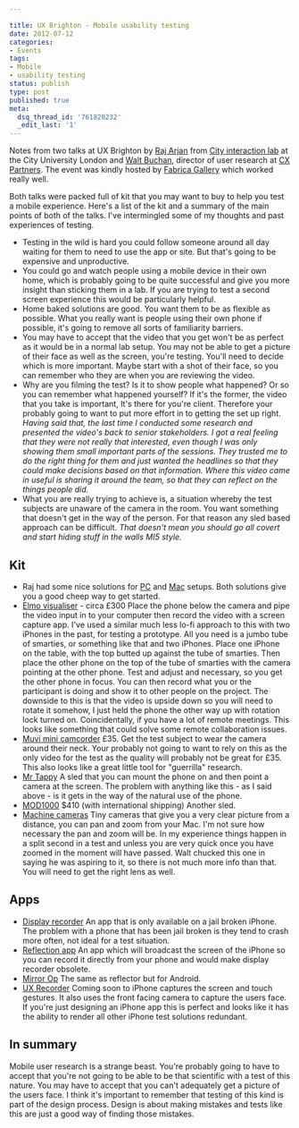 ```yaml
---

title: UX Brighton - Mobile usability testing
date: 2012-07-12
categories:
- Events
tags:
- Mobile
- usability testing
status: publish
type: post
published: true
meta:
  dsq_thread_id: '761820232'
  _edit_last: '1'
---
```

<p>Notes from two talks at UX Brighton by <a href=\"http://www.twitter.com/rajarjan\">Raj Arjan</a> from <a href=\"http://hcid.soi.city.ac.uk/cityinteractionlab/\">City interaction lab</a> at the City University London and <a href=\"http://www.twitter.com/silverfoxyboy\">Walt Buchan</a>, director of user research at <a href=\"http://www.cxpartners.co.uk/\">CX Partners</a>. The event was kindly hosted by <a href=\"https://twitter.com/FabricaGallery\">Fabrica Gallery</a> which worked really well.</p>

<p>Both talks were packed full of kit that you may want to buy to help you test a mobile experience. Here's a list of the kit and a summary of the main points of both of the talks. I've intermingled some of my thoughts and past experiences of testing.</p>

<ul>
<li>Testing in the wild is hard you could follow someone around all day waiting for them to need to use the app or site. But that's going to be expensive and unproductive.</li>
<li>You could go and watch people using a mobile device in their own home, which is probably going to be quite successful and give you more insight than sticking them in a lab. If you are trying to test a second screen experience this would be particularly helpful.</li>
<li>Home baked solutions are good. You want them to be as flexible as possible. What you really want is people using their own phone if possible, it's going to remove all sorts of familiarity barriers.</li>
<li>You may have to accept that the video that you get won't be as perfect as it would be in a normal lab setup. You may not be able to get a picture of their face as well as the screen, you're testing. You'll need to decide which is more important. Maybe start with a shot of their face, so you can remember who they are when you are reviewing the video.</li>
<li>Why are you filming the test? Is it to show people what happened? Or so you can remember what happened yourself? If it's the former, the video that you take is important, It's there for you're client. Therefore your probably going to want to put more effort in to getting the set up right. <em>Having said that, the last time I conducted some research and presented the video's back to senior stakeholders. I got a real feeling that they were not really that interested, even though I was only showing them small important parts of the sessions. They trusted me to do the right thing for them and just wanted the headlines so that they could make decisions based on that information. Where this video came in useful is sharing it around the team, so that they can reflect on the things people did.</em></li>
<li>What you are really trying to achieve is, a situation whereby the test subjects are unaware of the camera in the room. You want something that doesn't get in the way of the person. For that reason any sled based approach can be difficult. <em>That doesn't mean you should go all covert and start hiding stuff in the walls MI5 style.</em></li>
</ul>

<h2>Kit</h2>

<ul>
<li>Raj had some nice solutions for <a href="http://www.wishlistr.com/cinteractionlab">PC</a> and <a href="http://www.wishlistr.com/cinteractionlab1">Mac</a> setups. Both solutions give you a good cheep way to get started.</li>
<li><a href="http://www.elmo-visualiser.co.uk/product-information.html">Elmo visualiser</a> - circa £300 Place the phone below the camera and pipe the video input in to your computer then record the video with a screen capture app. I've used a similar much less lo-fi approach to this with two iPhones in the past, for testing a prototype. All you need is a jumbo tube of smarties, or something like that and two iPhones. Place one iPhone on the table, with the top butted up against the tube of smarties. Then place the other phone on the top of the tube of smarties with the camera pointing at the other phone. Test and adjust and necessary, so you get the other phone in focus. You can then record what you or the participant is doing and show it to other people on the project. The downside to this is that the video is upside down so you will need to rotate it somehow, I just held the phone the other way up with rotation lock turned on. Coincidentally, if you have a lot of remote meetings. This looks like something that could solve some remote collaboration issues.</li>
<li><a href="http://www.amazon.co.uk/Veho-VCC-003-Muvi-Micro-Camcorder/dp/B0029631VI/ref=sr_1_1?ie=UTF8&amp;qid=1342029157&amp;sr=8-1">Muvi mini camcorder</a> £35. Get the test subject to wear the camera around their neck. Your probably not going to want to rely on this as the only video for the test as the quality will probably not be great for £35. This also looks like a great little tool for "guerrilla" research. </li>
<li><a href="http://www.mrtappy.com/">Mr Tappy</a> A sled that you can mount the phone on and then point a camera at the screen. The problem with anything like this - as I said above - is it gets in the way of the natural use of the phone.</li>
<li><a href="http://www.measuringusability.com/products/mod1000">MOD1000</a> $410 (with international shipping) Another sled.</li>
<li><a href="http://www.alrad.co.uk/imaging/FAQ-Machinevisioncameras.html">Machine cameras</a> Tiny cameras that give you a very clear picture from a distance, you can pan and zoom from your Mac. I'm not sure how necessary the pan and zoom will be. In my experience things happen in a split second in a test and unless you are very quick once you have zoomed in the moment will have passed. Walt chucked this one in saying he was aspiring to it, so there is not much more info than that. You will need to get the right lens as well.</li>
</ul>

<h2>Apps</h2>

<ul>
<li><a href="http://rpetri.ch/cydia/displayrecorder/">Display recorder</a> An app that is only available on a jail broken iPhone. The problem with a phone that has been jail broken is they tend to crash more often, not ideal for a test situation.</li>
<li><a href="http://www.reflectionapp.com/">Reflection app</a> An app which will broadcast the screen of the iPhone so you can record it directly from your phone and would make display recorder obsolete. </li>
<li><a href="http://www.mirrorop.com/index.html">Mirror Op</a> The same as reflector but for Android.</li>
<li><a href="http://www.uxrecorder.com/">UX Recorder</a> Coming soon to iPhone captures the screen and touch gestures. It also uses the front facing camera to capture the users face. If you're just designing an iPhone app this is perfect and looks like it has the ability to render all other iPhone test solutions redundant.</li>
</ul>

<h2>In summary</h2>

<p>Mobile user research is a strange beast. You're probably going to have to accept that you're not going to be able to be that scientific with a test of this nature. You may have to accept that you can't adequately get a picture of the users face. I think it's important to remember that testing of this kind is part of the design process. Design is about making mistakes and tests like this are just a good way of finding those mistakes.</p>

